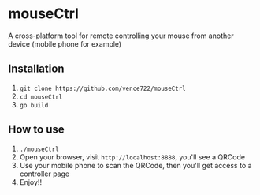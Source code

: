 # mouseCtrl
A cross-platform tool for remote controlling your mouse from another device (mobile phone for example)

## Installation
1. `git clone https://github.com/vence722/mouseCtrl`
2. `cd mouseCtrl`
3. `go build`

## How to use
1. `./mouseCtrl`
2. Open your browser, visit `http://localhost:8888`, you'll see a QRCode
3. Use your mobile phone to scan the QRCode, then you'll get access to a controller page
4. Enjoy!!
